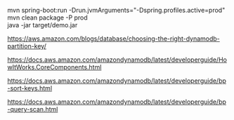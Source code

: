 mvn spring-boot:run -Drun.jvmArguments="-Dspring.profiles.active=prod"    
mvn clean package -P prod    
java -jar target/demo.jar     




https://aws.amazon.com/blogs/database/choosing-the-right-dynamodb-partition-key/

https://docs.aws.amazon.com/amazondynamodb/latest/developerguide/HowItWorks.CoreComponents.html

https://docs.aws.amazon.com/amazondynamodb/latest/developerguide/bp-sort-keys.html

https://docs.aws.amazon.com/amazondynamodb/latest/developerguide/bp-query-scan.html





